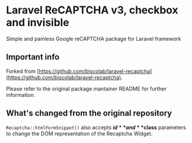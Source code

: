 # Laravel ReCAPTCHA v3, checkbox and invisible

Simple and painless Google reCAPTCHA package for Laravel framework

## Important info

Forked from [https://github.com/biscolab/laravel-recaptcha](https://github.com/biscolab/laravel-recaptcha).

Please refer to the original package mantainer README for further information.

## What's changed from the original repository

`Recaptcha::htmlFormSnippet()` also accepts **$id** and **$class** parameters to change the DOM representation of the Recaptcha Widget.
